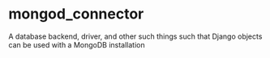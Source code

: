 mongod_connector
================

A database backend, driver, and other such things such that Django objects can be used with a MongoDB installation

